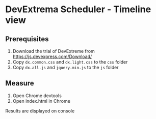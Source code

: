# DevExtrema Scheduler - Timeline view

## Prerequisites

1. Download the trial of DevExtreme from https://js.devexpress.com/Download/
2. Copy `dx.common.css` and `dx.light.css` to the `css` folder
3. Copy `dx.all.js` and `jquery.min.js` to the `js` folder

## Measure

1. Open Chrome devtools
2. Open index.html in Chrome

Results are displayed on console

